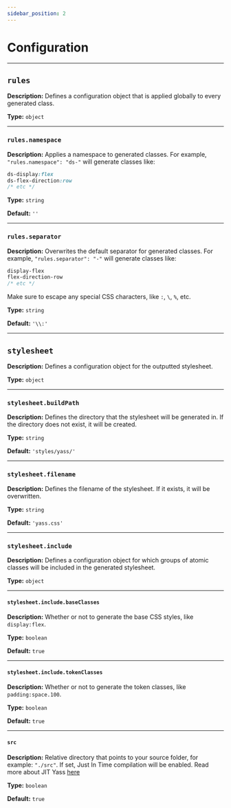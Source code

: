 ```yaml
---
sidebar_position: 2
---
```


# Configuration

---
## `rules`
**Description:** Defines a configuration object that is applied globally to every generated class.

**Type:** `object`

---
### `rules.namespace`
**Description:** Applies a namespace to generated classes. For example, `"rules.namespace": "ds-"` will generate classes like:
```css
ds-display:flex
ds-flex-direction:row
/* etc */
``` 
**Type:** `string`

**Default:** `''`

---
### `rules.separator`
**Description:** Overwrites the default separator for generated classes. For example, `"rules.separator": "-"` will generate classes like:
```css
display-flex
flex-direction-row
/* etc */
```
Make sure to escape any special CSS characters, like `:`, `\`, `%`, etc. 

**Type:** `string`

**Default:** `'\\:'`

---
## `stylesheet`
**Description:** Defines a configuration object for the outputted stylesheet.

**Type:** `object`

---
### `stylesheet.buildPath`
**Description:** Defines the directory that the stylesheet will be generated in. If the directory does not exist, it will be created.

**Type:** `string`

**Default:** `'styles/yass/'`

---
### `stylesheet.filename`
**Description:** Defines the filename of the stylesheet. If it exists, it will be overwritten.

**Type:** `string`

**Default:** `'yass.css'`

---
### `stylesheet.include`
**Description:** Defines a configuration object for which groups of atomic classes will be included in the generated stylesheet.

**Type:** `object`

---
#### `stylesheet.include.baseClasses`
**Description:** Whether or not to generate the base CSS styles, like `display:flex`.

**Type:** `boolean`

**Default:** `true`

---
#### `stylesheet.include.tokenClasses`
**Description:** Whether or not to generate the token classes, like `padding:space.100`.

**Type:** `boolean`

**Default:** `true`

---
#### `src`
**Description:** Relative directory that points to your source folder, for example: `"./src"`. If set, Just In Time compilation will be enabled. Read more about JIT Yass [here](/docs/jit)

**Type:** `boolean`

**Default:** `true`
